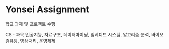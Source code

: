 # Yonsei Assignment
학교 과제 및  프로젝트 수행

CS - 과목 
인공지능, 자료구조, 데이터마이닝, 임베디드 시스템,
알고리즘 분석, 바이오컴퓨팅, 영상처리, 운영체제


